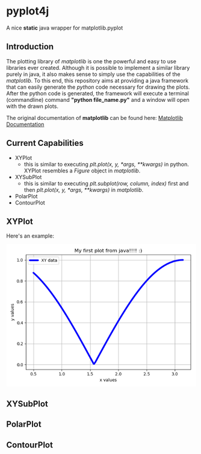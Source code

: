 # pyplot4j
A nice **static** java wrapper for matplotlib.pyplot

## Introduction

The plotting library of _matplotlib_ is one the powerful and easy to use libraries ever created.
Although it is possible to implement a similar library purely in java, it also makes sense to simply use the capabilities of the *matplotlib*.
To this end, this repository aims at providing a java framework that can easily generate the _python_ code necessary for drawing the plots.
After the python code is generated, the framework will execute a terminal (commandline) command **"python file_name.py"** and a window will open with the drawn plots.

The original documentation of **matplotlib** can be found here: [Matplotlib Documentation](https://matplotlib.org/Matplotlib.pdf)

## Current Capabilities
* XYPlot
   * this is similar to executing _plt.plot(x, y, *args, **kwargs)_ in python. XYPlot resembles a _Figure_ object in _matplotlib_.
* XYSubPlot
   * this is similar to executing _plt.subplot(row, column, index)_ first and then _plt.plot(x, y, *args, **kwargs)_ in _matplotlib_.
* PolarPlot
* ContourPlot

## XYPlot

Here's an example:

![examlpe of xy plot](./src/resources/pic1.png)

## XYSubPlot


## PolarPlot


## ContourPlot


